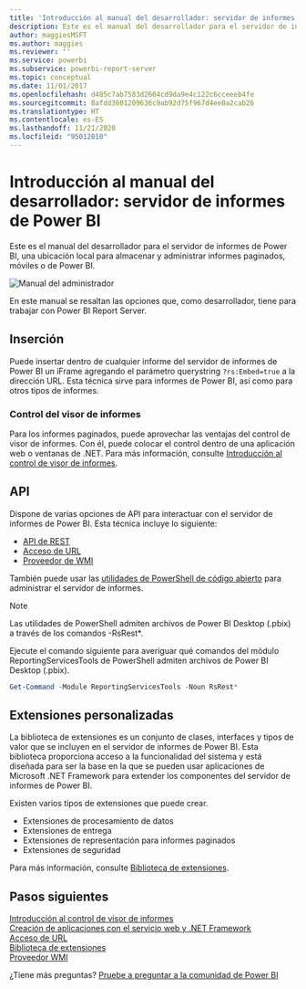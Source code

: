 ```yaml
---
title: 'Introducción al manual del desarrollador: servidor de informes de Power BI'
description: Este es el manual del desarrollador para el servidor de informes de Power BI, una ubicación local para almacenar y administrar informes paginados, móviles o de Power BI.
author: maggiesMSFT
ms.author: maggies
ms.reviewer: ''
ms.service: powerbi
ms.subservice: powerbi-report-server
ms.topic: conceptual
ms.date: 11/01/2017
ms.openlocfilehash: d485c7ab7583d2604cd9da9e4c122c6cceeeb4fe
ms.sourcegitcommit: 8afdd3601209636c9ab92d75f967d4ee0a2cab26
ms.translationtype: HT
ms.contentlocale: es-ES
ms.lasthandoff: 11/21/2020
ms.locfileid: "95012010"
---
```

# <a name="developer-handbook-overview-power-bi-report-server"></a>Introducción al manual del desarrollador: servidor de informes de Power BI

Este es el manual del desarrollador para el servidor de informes de Power BI, una ubicación local para almacenar y administrar informes paginados, móviles o de Power BI.

![Manual del administrador](media/developer-handbook-overview/admin-handbook.png)

En este manual se resaltan las opciones que, como desarrollador, tiene para trabajar con Power BI Report Server.

## <a name="embedding"></a>Inserción

Puede insertar dentro de cualquier informe del servidor de informes de Power BI un iFrame agregando el parámetro querystring `?rs:Embed=true` a la dirección URL. Esta técnica sirve para informes de Power BI, así como para otros tipos de informes.

### <a name="report-viewer-control"></a>Control del visor de informes

Para los informes paginados, puede aprovechar las ventajas del control de visor de informes. Con él, puede colocar el control dentro de una aplicación web o ventanas de .NET. Para más información, consulte [Introducción al control de visor de informes](/sql/reporting-services/application-integration/integrating-reporting-services-using-reportviewer-controls-get-started).

## <a name="apis"></a>API

Dispone de varias opciones de API para interactuar con el servidor de informes de Power BI. Esta técnica incluye lo siguiente:

* [API de REST](rest-api.md)
* [Acceso de URL](/sql/reporting-services/url-access-ssrs)
* [Proveedor de WMI](/sql/reporting-services/wmi-provider-library-reference/reporting-services-wmi-provider-library-reference-ssrs)

También puede usar las [utilidades de PowerShell de código abierto](https://github.com/Microsoft/ReportingServicesTools) para administrar el servidor de informes.

> [!NOTE]
> Las utilidades de PowerShell admiten archivos de Power BI Desktop (.pbix) a través de los comandos -RsRest*.

Ejecute el comando siguiente para averiguar qué comandos del módulo ReportingServicesTools de PowerShell admiten archivos de Power BI Desktop (.pbix).

```powershell
Get-Command -Module ReportingServicesTools -Noun RsRest*
```

## <a name="custom-extensions"></a>Extensiones personalizadas

La biblioteca de extensiones es un conjunto de clases, interfaces y tipos de valor que se incluyen en el servidor de informes de Power BI. Esta biblioteca proporciona acceso a la funcionalidad del sistema y está diseñada para ser la base en la que se pueden usar aplicaciones de Microsoft .NET Framework para extender los componentes del servidor de informes de Power BI.

Existen varios tipos de extensiones que puede crear.

* Extensiones de procesamiento de datos
* Extensiones de entrega
* Extensiones de representación para informes paginados
* Extensiones de seguridad

Para más información, consulte [Biblioteca de extensiones](/sql/reporting-services/extensions/reporting-services-extension-library).

## <a name="next-steps"></a>Pasos siguientes

[Introducción al control de visor de informes](/sql/reporting-services/application-integration/integrating-reporting-services-using-reportviewer-controls-get-started)  
[Creación de aplicaciones con el servicio web y .NET Framework](/sql/reporting-services/report-server-web-service/net-framework/building-applications-using-the-web-service-and-the-net-framework)  
[Acceso de URL](/sql/reporting-services/url-access-ssrs)  
[Biblioteca de extensiones](/sql/reporting-services/extensions/reporting-services-extension-library)  
[Proveedor WMI](/sql/reporting-services/wmi-provider-library-reference/reporting-services-wmi-provider-library-reference-ssrs)

¿Tiene más preguntas? [Pruebe a preguntar a la comunidad de Power BI](https://community.powerbi.com/)
